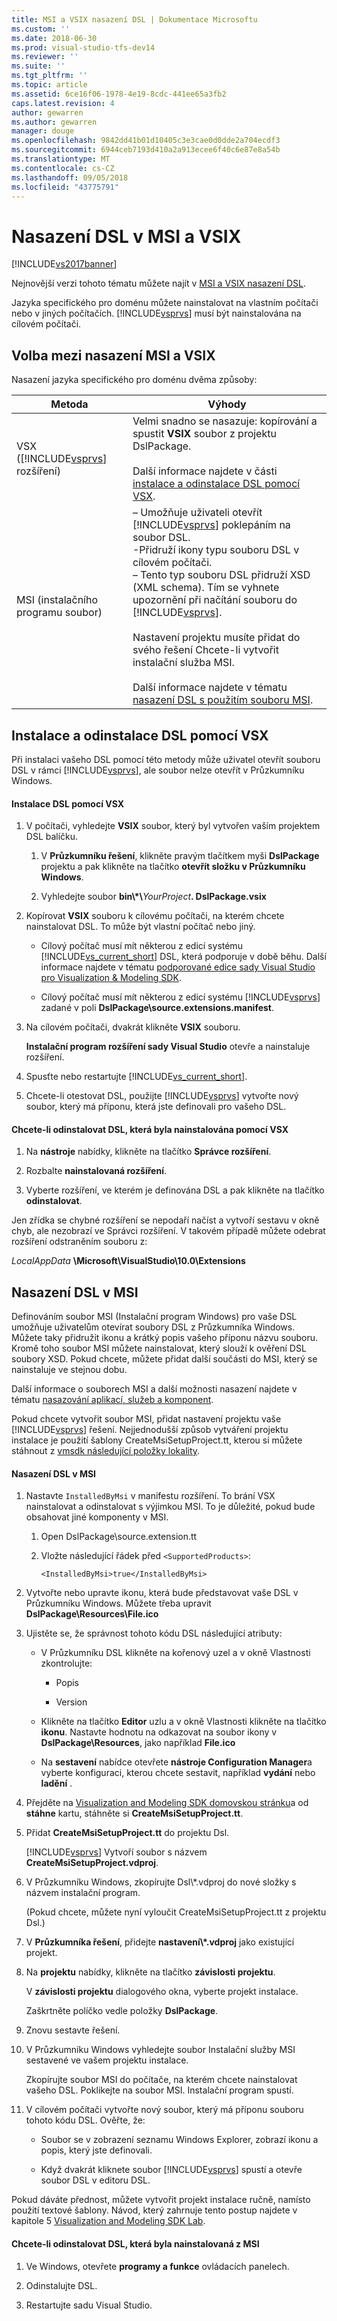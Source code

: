 ```yaml
---
title: MSI a VSIX nasazení DSL | Dokumentace Microsoftu
ms.custom: ''
ms.date: 2018-06-30
ms.prod: visual-studio-tfs-dev14
ms.reviewer: ''
ms.suite: ''
ms.tgt_pltfrm: ''
ms.topic: article
ms.assetid: 6ce16f06-1978-4e19-8cdc-441ee65a3fb2
caps.latest.revision: 4
author: gewarren
ms.author: gewarren
manager: douge
ms.openlocfilehash: 9842dd41b01d10405c3e3cae0d0dde2a704ecdf3
ms.sourcegitcommit: 6944ceb7193d410a2a913ecee6f40c6e87e8a54b
ms.translationtype: MT
ms.contentlocale: cs-CZ
ms.lasthandoff: 09/05/2018
ms.locfileid: "43775791"
---
```

# <a name="msi-and-vsix-deployment-of-a-dsl"></a>Nasazení DSL v MSI a VSIX
[!INCLUDE[vs2017banner](../includes/vs2017banner.md)]

Nejnovější verzi tohoto tématu můžete najít v [MSI a VSIX nasazení DSL](https://docs.microsoft.com/visualstudio/modeling/msi-and-vsix-deployment-of-a-dsl).  
  
Jazyka specifického pro doménu můžete nainstalovat na vlastním počítači nebo v jiných počítačích. [!INCLUDE[vsprvs](../includes/vsprvs-md.md)] musí být nainstalována na cílovém počítači.  
  
##  <a name="which"></a> Volba mezi nasazení MSI a VSIX  
 Nasazení jazyka specifického pro doménu dvěma způsoby:  
  
|Metoda|Výhody|  
|------------|--------------|  
|VSX ([!INCLUDE[vsprvs](../includes/vsprvs-md.md)] rozšíření)|Velmi snadno se nasazuje: kopírování a spustit **VSIX** soubor z projektu DslPackage.<br /><br /> Další informace najdete v části [instalace a odinstalace DSL pomocí VSX](#Installing).|  
|MSI (instalačního programu soubor)|– Umožňuje uživateli otevřít [!INCLUDE[vsprvs](../includes/vsprvs-md.md)] poklepáním na soubor DSL.<br />-Přidruží ikony typu souboru DSL v cílovém počítači.<br />– Tento typ souboru DSL přidruží XSD (XML schema). Tím se vyhnete upozornění při načítání souboru do [!INCLUDE[vsprvs](../includes/vsprvs-md.md)].<br /><br /> Nastavení projektu musíte přidat do svého řešení Chcete-li vytvořit instalační služba MSI.<br /><br /> Další informace najdete v tématu [nasazení DSL s použitím souboru MSI](#msi).|  
  
##  <a name="Installing"></a> Instalace a odinstalace DSL pomocí VSX  
 Při instalaci vašeho DSL pomocí této metody může uživatel otevřít souboru DSL v rámci [!INCLUDE[vsprvs](../includes/vsprvs-md.md)], ale soubor nelze otevřít v Průzkumníku Windows.  
  
#### <a name="to-install-a-dsl-by-using-the-vsx"></a>Instalace DSL pomocí VSX  
  
1.  V počítači, vyhledejte **VSIX** soubor, který byl vytvořen vaším projektem DSL balíčku.  
  
    1.  V **Průzkumníku řešení**, klikněte pravým tlačítkem myši **DslPackage** projektu a pak klikněte na tlačítko **otevřít složku v Průzkumníku Windows**.  
  
    2.  Vyhledejte soubor **bin\\\*\\**_YourProject_**. DslPackage.vsix**  
  
2.  Kopírovat **VSIX** souboru k cílovému počítači, na kterém chcete nainstalovat DSL. To může být vlastní počítač nebo jiný.  
  
    -   Cílový počítač musí mít některou z edicí systému [!INCLUDE[vs_current_short](../includes/vs-current-short-md.md)] DSL, která podporuje v době běhu. Další informace najdete v tématu [podporované edice sady Visual Studio pro Visualization & Modeling SDK](../modeling/supported-visual-studio-editions-for-visualization-amp-modeling-sdk.md).  
  
    -   Cílový počítač musí mít některou z edicí systému [!INCLUDE[vsprvs](../includes/vsprvs-md.md)] zadané v poli **DslPackage\source.extensions.manifest**.  
  
3.  Na cílovém počítači, dvakrát klikněte **VSIX** souboru.  
  
     **Instalační program rozšíření sady Visual Studio** otevře a nainstaluje rozšíření.  
  
4.  Spusťte nebo restartujte [!INCLUDE[vs_current_short](../includes/vs-current-short-md.md)].  
  
5.  Chcete-li otestovat DSL, použijte [!INCLUDE[vsprvs](../includes/vsprvs-md.md)] vytvořte nový soubor, který má příponu, která jste definovali pro vašeho DSL.  
  
#### <a name="to-uninstall-a-dsl-that-was-installed-by-using-vsx"></a>Chcete-li odinstalovat DSL, která byla nainstalována pomocí VSX  
  
1.  Na **nástroje** nabídky, klikněte na tlačítko **Správce rozšíření**.  
  
2.  Rozbalte **nainstalovaná rozšíření**.  
  
3.  Vyberte rozšíření, ve kterém je definována DSL a pak klikněte na tlačítko **odinstalovat**.  
  
 Jen zřídka se chybné rozšíření se nepodaří načíst a vytvoří sestavu v okně chyb, ale nezobrazí ve Správci rozšíření. V takovém případě můžete odebrat rozšíření odstraněním souboru z:  
  
 *LocalAppData* **\Microsoft\VisualStudio\10.0\Extensions**  
  
##  <a name="msi"></a> Nasazení DSL v MSI  
 Definováním soubor MSI (Instalační program Windows) pro vaše DSL umožňuje uživatelům otevírat soubory DSL z Průzkumníka Windows. Můžete taky přidružit ikonu a krátký popis vašeho příponu názvu souboru. Kromě toho soubor MSI můžete nainstalovat, který slouží k ověření DSL soubory XSD. Pokud chcete, můžete přidat další součásti do MSI, který se nainstaluje ve stejnou dobu.  
  
 Další informace o souborech MSI a další možnosti nasazení najdete v tématu [nasazování aplikací, služeb a komponent](../deployment/deploying-applications-services-and-components.md).  
  
 Pokud chcete vytvořit soubor MSI, přidat nastavení projektu vaše [!INCLUDE[vsprvs](../includes/vsprvs-md.md)] řešení. Nejjednodušší způsob vytváření projektu instalace je použití šablony CreateMsiSetupProject.tt, kterou si můžete stáhnout z [vmsdk následující položky lokality](http://go.microsoft.com/fwlink/?LinkID=186128).  
  
#### <a name="to-deploy-a-dsl-in-an-msi"></a>Nasazení DSL v MSI  
  
1.  Nastavte `InstalledByMsi` v manifestu rozšíření. To brání VSX nainstalovat a odinstalovat s výjimkou MSI. To je důležité, pokud bude obsahovat jiné komponenty v MSI.  
  
    1.  Open DslPackage\source.extension.tt  
  
    2.  Vložte následující řádek před `<SupportedProducts>`:  
  
        ```  
        <InstalledByMsi>true</InstalledByMsi>  
        ```  
  
2.  Vytvořte nebo upravte ikonu, která bude představovat vaše DSL v Průzkumníku Windows. Můžete třeba upravit **DslPackage\Resources\File.ico**  
  
3.  Ujistěte se, že správnost tohoto kódu DSL následující atributy:  
  
    -   V Průzkumníku DSL klikněte na kořenový uzel a v okně Vlastnosti zkontrolujte:  
  
        -   Popis  
  
        -   Version  
  
    -   Klikněte na tlačítko **Editor** uzlu a v okně Vlastnosti klikněte na tlačítko **ikonu**. Nastavte hodnotu na odkazovat na soubor ikony v **DslPackage\Resources**, jako například **File.ico**  
  
    -   Na **sestavení** nabídce otevřete **nástroje Configuration Manager**a vyberte konfiguraci, kterou chcete sestavit, například **vydání** nebo **ladění** .  
  
4.  Přejděte na [Visualization and Modeling SDK domovskou stránku](http://go.microsoft.com/fwlink/?LinkID=186128)a od **stáhne** kartu, stáhněte si **CreateMsiSetupProject.tt**.  
  
5.  Přidat **CreateMsiSetupProject.tt** do projektu Dsl.  
  
     [!INCLUDE[vsprvs](../includes/vsprvs-md.md)] Vytvoří soubor s názvem **CreateMsiSetupProject.vdproj**.  
  
6.  V Průzkumníku Windows, zkopírujte Dsl\\\*.vdproj do nové složky s názvem instalační program.  
  
     (Pokud chcete, můžete nyní vyloučit CreateMsiSetupProject.tt z projektu Dsl.)  
  
7.  V **Průzkumníka řešení**, přidejte **nastavení\\\*.vdproj** jako existující projekt.  
  
8.  Na **projektu** nabídky, klikněte na tlačítko **závislosti projektu**.  
  
     V **závislosti projektu** dialogového okna, vyberte projekt instalace.  
  
     Zaškrtněte políčko vedle položky **DslPackage**.  
  
9. Znovu sestavte řešení.  
  
10. V Průzkumníku Windows vyhledejte soubor Instalační služby MSI sestavené ve vašem projektu instalace.  
  
     Zkopírujte soubor MSI do počítače, na kterém chcete nainstalovat vašeho DSL. Poklikejte na soubor MSI. Instalační program spustí.  
  
11. V cílovém počítači vytvořte nový soubor, který má příponu souboru tohoto kódu DSL. Ověřte, že:  
  
    -   Soubor se v zobrazení seznamu Windows Explorer, zobrazí ikonu a popis, který jste definovali.  
  
    -   Když dvakrát kliknete soubor [!INCLUDE[vsprvs](../includes/vsprvs-md.md)] spustí a otevře soubor DSL v editoru DSL.  
  
 Pokud dáváte přednost, můžete vytvořit projekt instalace ručně, namísto použití textové šablony. Návod, který zahrnuje tento postup najdete v kapitole 5 [Visualization and Modeling SDK Lab](http://go.microsoft.com/fwlink/?LinkId=208878).  
  
#### <a name="to-uninstall-a-dsl-that-was-installed-from-an-msi"></a>Chcete-li odinstalovat DSL, která byla nainstalovaná z MSI  
  
1.  Ve Windows, otevřete **programy a funkce** ovládacích panelech.  
  
2.  Odinstalujte DSL.  
  
3.  Restartujte sadu Visual Studio.



